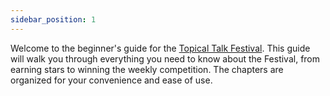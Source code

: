 ```yaml
---
sidebar_position: 1
---
```


Welcome to the beginner's guide for the [Topical Talk Festival](https://talk.economistfoundation.org/festivals/festival-2025/). This guide will walk you through everything you need to know about the Festival, from earning stars to winning the weekly competition. The chapters are organized for your convenience and ease of use.

